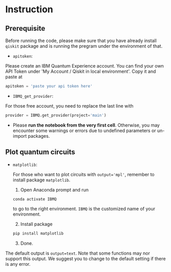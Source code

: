 # Instruction

## Prerequisite

Before running the code, please make sure that you have already install `qiskit` package and is running the pregram under the environment of that.

- `apitoken`:

Please create an IBM Quantum Experience account. 
You can find your own API Token under 'My Account / Qiskit in local environment'.
Copy it and paste at
```python
apitoken = 'paste your api token here'
```

- `IBMQ_get_provider`:

For those free account, you need to replace the last line with
```python
provider = IBMQ.get_provider(project='main')
```

- Please **run the notebook from the very first cell**. Otherwise, you may encounter some warnings or errors due to undefined parameters or un-import packages.


## Plot quantum circuits

- `matplotlib`:

  For those who want to plot circuits with `output='mpl'`, remember to install package `matplotlib`. 
  1. Open Anaconda prompt and run
  ```javascript
  conda activate IBMQ
  ```
    to go to the right environment. `IBMQ` is the customized name of your environment.
  
  2. Install package
  ```javascript
  pip install matplotlib
  ```
  
  3. Done.

The default output is `output=text`. 
Note that some functions may nor support this output. We suggest you to change to the default setting if there is any error.
  

